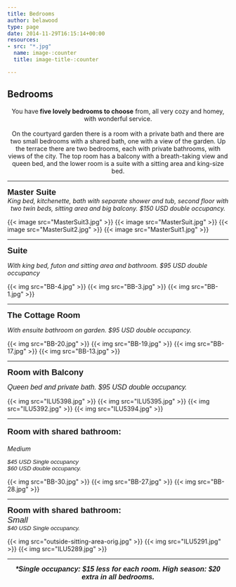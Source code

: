 ```yaml
---
title: Bedrooms
author: belawood
type: page
date: 2014-11-29T16:15:14+00:00
resources: 
- src: "*.jpg"
  name: image-:counter
  title: image-title-:counter

---
```

## Bedrooms

<div style="text-align: center;">You have<strong> five lovely bedrooms to choose</strong> from, all very cozy and homey, with wonderful service.<br />
<br />
On the courtyard garden there is a room with a private bath and there are two small bedrooms with a shared bath, one with a view of the garden. Up the terrace there are two bedrooms, each with private bathrooms, with views of the city. The top room has a balcony with a breath-taking view and queen bed, and the lower room is a suite with a sitting area and king-size bed.</div>

-----

<div class="yellow">
<div class="text-top">
<strong><span style="font-size: 14.0pt;font-family: 'trebuchet ms', geneva, sans-serif;">Master Suite</span></strong>
<div style="text-align: center;">
<em>King bed, kitchenette, bath with separate shower and tub, second floor with two twin beds, sitting area and big balcony. $150 USD double occupancy.</em>
</div>
</div>

{{< image src="MasterSuit3.jpg" >}}
{{< image src="MasterSuit.jpg" >}}
{{< image src="MasterSuit2.jpg" >}}
{{< image src="MasterSuit1.jpg" >}}
</div>

* * *

<div class="orange">
<div class="text-top">
<p>
<strong><span style="font-size: 14.0pt;font-family: 'trebuchet ms', geneva, sans-serif;">Suite </span></strong>
</p>

<p>
<em>With king bed, futon and sitting area and bathroom. </em><em>$95 USD double occupancy</em>
</p>
</div>

{{< img src="BB-4.jpg" >}}
{{< img src="BB-3.jpg" >}}
{{< img src="BB-1.jpg" >}}
</div>

* * *

<div class="yellow">
<div class="text-top">
<p>
<strong><span style="font-size: 14.0pt;font-family: 'trebuchet ms', geneva, sans-serif;">The Cottage Room</span></strong>
</p>

<p>
<em>With ensuite bathroom on garden. $95 USD double occupancy.</em>
</p>
</div>

{{< img src="BB-20.jpg" >}}
{{< img src="BB-19.jpg" >}}
{{< img src="BB-17.jpg" >}}
{{< img src="BB-13.jpg" >}}

</div>

* * *

<div class="orange">
<div class="text-top">
<p>
<span style="font-family: 'trebuchet ms', geneva, sans-serif;"><strong><span style="font-size: 14.0pt;">Room with Balcony</span></strong></span>
</p>

<p>
<span style="font-family: 'trebuchet ms', geneva, sans-serif; font-size: 12pt;"><em>Queen bed and private bath. </em><em>$95 USD double occupancy.</em></span>
</p>
</div>

{{< img src="ILU5398.jpg" >}}
{{< img src="ILU5395.jpg" >}}
{{< img src="ILU5392.jpg" >}}
{{< img src="ILU5394.jpg" >}}

</div>

* * *

<div class="yellow">
<div class="text-top">
<p style="font-family: 'trebuchet ms', geneva, sans-serif;font-size: 14.0pt;"><strong>Room with shared bathroom:</strong></p>
<p><em>Medium</em></p>
<p style="font-family: 'trebuchet ms', geneva, sans-serif;font-size: 10.0pt;"><em>$45 USD Single occupancy<br />$60 USD double occupancy.</em>
</p>
</div>

{{< img src="BB-30.jpg" >}}
{{< img src="BB-27.jpg" >}}
{{< img src="BB-28.jpg" >}}

</div>

* * *

<div class="orange">
  <div class="text-top">
    <strong><span style="font-size: 14.0pt;font-family: 'trebuchet ms', geneva, sans-serif;">Room with shared bathroom:</span></strong><br /> <span style="font-family: 'trebuchet ms', geneva, sans-serif;"><em><span style="font-size: 14pt;">Small</span></em> </span><br /> <span style="font-family: 'trebuchet ms', geneva, sans-serif;"><em><span style="font-size: 10.0pt;">$40 USD Single occupancy.</span></em></span>
  </div>

{{< img src="outside-sitting-area-orig.jpg" >}}
{{< img src="ILU5291.jpg" >}}
{{< img src="ILU5289.jpg" >}}

</div>

* * *

<p style="text-align: center;">
  <span style="font-family: 'trebuchet ms', geneva, sans-serif; font-size: 12pt;"><strong><i>*Single occupancy: $15 less for each room. High season: $20 extra in all bedrooms.</i></strong></span>
</p>